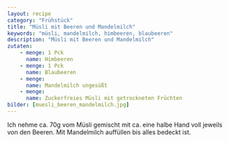 ```yaml
---
layout: recipe
category: "Frühstück"
title: "Müsli mit Beeren und Mandelmilch"
keywords: "müsli, mandelmilch, himbeeren, blaubeeren"
description: "Müsli mit Beeren und Mandelmilch"
zutaten:
    - menge: 1 Pck
      name: Himbeeren
    - menge: 1 Pck 
      name: Blaubeeren
    - menge: 
      name: Mandelmilch ungesüßt
    - menge:
      name: Zuckerfreies Müsli mit getrockneten Früchten
bilder: [muesli_beeren_mandelmilch.jpg]
---
```

Ich nehme ca. 70g vom Müsli gemischt mit ca. eine halbe Hand voll jeweils von den Beeren. Mit Mandelmilch auffüllen bis alles bedeckt ist.
